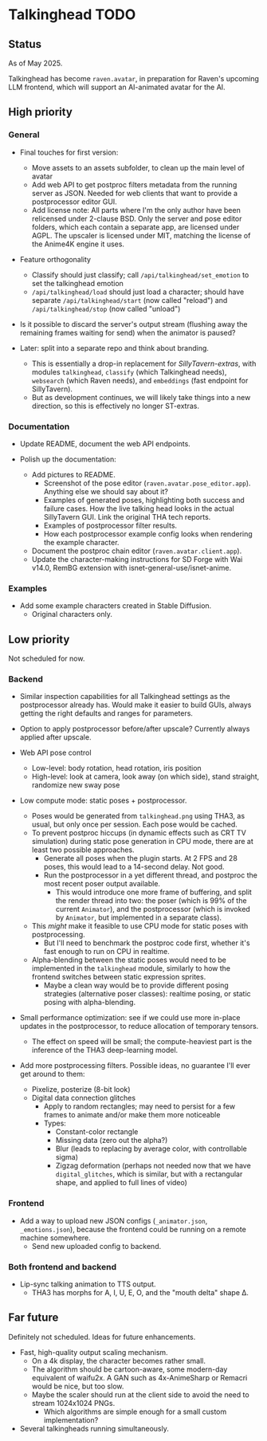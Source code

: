 # Talkinghead TODO

## Status

As of May 2025.

Talkinghead has become `raven.avatar`, in preparation for Raven's upcoming LLM frontend, which will support an AI-animated avatar for the AI.


## High priority

### General

- Final touches for first version:
  - Move assets to an assets subfolder, to clean up the main level of avatar
  - Add web API to get postproc filters metadata from the running server as JSON. Needed for web clients that want to provide a postprocessor editor GUI.
  - Add license note:
      All parts where I'm the only author have been relicensed under 2-clause BSD. Only the server and pose editor folders, which each contain a separate app, are licensed under AGPL. The upscaler is licensed under MIT, matching the license of the Anime4K engine it uses.

- Feature orthogonality
  - Classify should just classify; call `/api/talkinghead/set_emotion` to set the talkinghead emotion
  - `/api/talkinghead/load` should just load a character; should have separate `/api/talkinghead/start` (now called "reload") and `/api/talkinghead/stop` (now called "unload")

- Is it possible to discard the server's output stream (flushing away the remaining frames waiting for send) when the animator is paused?

- Later: split into a separate repo and think about branding.
  - This is essentially a drop-in replacement for *SillyTavern-extras*, with modules `talkinghead`, `classify` (which Talkinghead needs), `websearch` (which Raven needs), and `embeddings` (fast endpoint for SillyTavern).
  - But as development continues, we will likely take things into a new direction, so this is effectively no longer ST-extras.

### Documentation

- Update README, document the web API endpoints.

- Polish up the documentation:
  - Add pictures to README.
    - Screenshot of the pose editor (`raven.avatar.pose_editor.app`). Anything else we should say about it?
    - Examples of generated poses, highlighting both success and failure cases. How the live talking head looks in the actual SillyTavern GUI. Link the original THA tech reports.
    - Examples of postprocessor filter results.
    - How each postprocessor example config looks when rendering the example character.
  - Document the postproc chain editor (`raven.avatar.client.app`).
  - Update the character-making instructions for SD Forge with Wai v14.0, RemBG extension with isnet-general-use/isnet-anime.

### Examples

- Add some example characters created in Stable Diffusion.
  - Original characters only.


## Low priority

Not scheduled for now.

### Backend

- Similar inspection capabilities for all Talkinghead settings as the postprocessor already has. Would make it easier to build GUIs, always getting the right defaults and ranges for parameters.

- Option to apply postprocessor before/after upscale? Currently always applied after upscale.

- Web API pose control
  - Low-level: body rotation, head rotation, iris position
  - High-level: look at camera, look away (on which side), stand straight, randomize new sway pose

- Low compute mode: static poses + postprocessor.
  - Poses would be generated from `talkinghead.png` using THA3, as usual, but only once per session. Each pose would be cached.
  - To prevent postproc hiccups (in dynamic effects such as CRT TV simulation) during static pose generation in CPU mode, there are at least two possible approaches.
    - Generate all poses when the plugin starts. At 2 FPS and 28 poses, this would lead to a 14-second delay. Not good.
    - Run the postprocessor in a yet different thread, and postproc the most recent poser output available.
      - This would introduce one more frame of buffering, and split the render thread into two: the poser (which is 99% of the current `Animator`),
        and the postprocessor (which is invoked by `Animator`, but implemented in a separate class).
  - This *might* make it feasible to use CPU mode for static poses with postprocessing.
    - But I'll need to benchmark the postproc code first, whether it's fast enough to run on CPU in realtime.
  - Alpha-blending between the static poses would need to be implemented in the `talkinghead` module, similarly to how the frontend switches between static expression sprites.
    - Maybe a clean way would be to provide different posing strategies (alternative poser classes): realtime posing, or static posing with alpha-blending.
- Small performance optimization: see if we could use more in-place updates in the postprocessor, to reduce allocation of temporary tensors.
  - The effect on speed will be small; the compute-heaviest part is the inference of the THA3 deep-learning model.
- Add more postprocessing filters. Possible ideas, no guarantee I'll ever get around to them:
  - Pixelize, posterize (8-bit look)
  - Digital data connection glitches
    - Apply to random rectangles; may need to persist for a few frames to animate and/or make them more noticeable
    - Types:
      - Constant-color rectangle
      - Missing data (zero out the alpha?)
      - Blur (leads to replacing by average color, with controllable sigma)
      - Zigzag deformation (perhaps not needed now that we have `digital_glitches`, which is similar, but with a rectangular shape, and applied to full lines of video)

### Frontend

- Add a way to upload new JSON configs (`_animator.json`, `_emotions.json`), because the frontend could be running on a remote machine somewhere.
  - Send new uploaded config to backend.

### Both frontend and backend

- Lip-sync talking animation to TTS output.
  - THA3 has morphs for A, I, U, E, O, and the "mouth delta" shape Δ.

## Far future

Definitely not scheduled. Ideas for future enhancements.

- Fast, high-quality output scaling mechanism.
  - On a 4k display, the character becomes rather small.
  - The algorithm should be cartoon-aware, some modern-day equivalent of waifu2x. A GAN such as 4x-AnimeSharp or Remacri would be nice, but too slow.
  - Maybe the scaler should run at the client side to avoid the need to stream 1024x1024 PNGs.
    - Which algorithms are simple enough for a small custom implementation?
- Several talkingheads running simultaneously.
